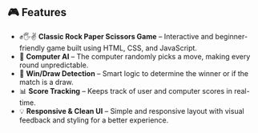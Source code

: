 ## 🎮 Features

- ✊🖐✌️ **Classic Rock Paper Scissors Game** – Interactive and beginner-friendly game built using HTML, CSS, and JavaScript.
- 🤖 **Computer AI** – The computer randomly picks a move, making every round unpredictable.
- 🧠 **Win/Draw Detection** – Smart logic to determine the winner or if the match is a draw.
- 📊 **Score Tracking** – Keeps track of user and computer scores in real-time.
- 💡 **Responsive & Clean UI** – Simple and responsive layout with visual feedback and styling for a better experience.
